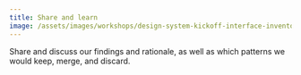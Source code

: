 ```yaml
---
title: Share and learn
image: /assets/images/workshops/design-system-kickoff-interface-inventory/coffee.svg
---
```


Share and discuss our findings and rationale, as well as which patterns we would
keep, merge, and discard.
